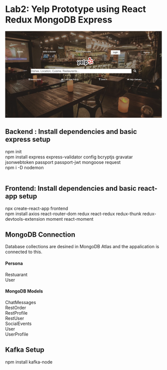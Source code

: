 # Lab2: Yelp Prototype using React Redux MongoDB Express

![](public/uploads/ScreenShot.png)

## Backend : Install dependencies and basic express setup
npm init </br>
npm install express express-validator config bcryptjs gravatar jsonwebtoken passport passport-jwt mongoose request </br>
npm i -D nodemon </br>
</br>

## Frontend: Install dependencies and basic react-app setup
npx create-react-app frontend </br>
npm install axios react-router-dom redux react-redux redux-thunk redux-devtools-extension moment react-moment</br>

## MongoDB Connection 
Database collections are desined in MongoDB Atlas and the appalication is connected to this.</br>

#### Persona
Restuarant </br>
User </br>

#### MongoDB Models
ChatMessages </br>
RestOrder </br>
RestProfile </br>
RestUser </br>
SocialEvents </br>
User </br>
UserProfile </br>

## Kafka Setup
npm install kafka-node




